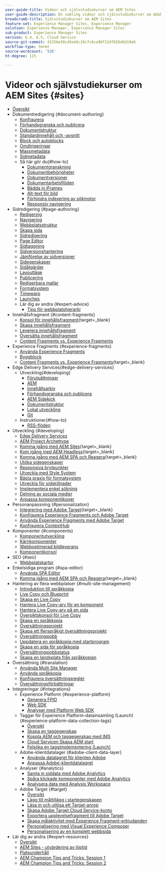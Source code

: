 ```yaml
---
user-guide-title: Videor och självstudiekurser om AEM Sites
user-guide-description: En samling videor och självstudiekurser om Adobe Experience Manager Sites.
breadcrumb-title: Självstudiekurser om AEM Sites
feature-set: Experience Manager Sites, Experience Manager
solution: Experience Manager, Experience Manager Sites
sub-product: Experience Manager Sites
version: 6.4, 6.5, Cloud Service
source-git-commit: 4225be50cd3ed4c19c7c6ca90f22df826d6d19a6
workflow-type: tm+mt
source-wordcount: '526'
ht-degree: 11%

---
```



# Videor och självstudiekurser om AEM Sites {#sites}

+ [Översikt](overview.md)
+ Dokumentredigering {#document-authoring}
   + [Konfigurera](document-authoring/set-up.md)
   + [Förhandsgranska och publicera](document-authoring/preview-and-publish.md)
   + [Dokumentstruktur](document-authoring/document-structure.md)
   + [Standardinnehåll och -avsnitt](document-authoring/default-content-and-sections.md)
   + [Block och autoblocks](document-authoring/blocks-and-autoblocks.md)
   + [Omdirigeringar](document-authoring/redirects.md)
   + [Massmetadata](document-authoring/bulk-metadata.md)
   + [Sidmetadata](document-authoring/page-metadata.md)
   + Så här gör du{#how-to}
      + [Dokumentgranskning](./document-authoring/how-to/document-audit.md)
      + [Dokumentbehörigheter](./document-authoring/how-to/document-permissions.md)
      + [Dokumentversioner](./document-authoring/how-to/document-versions.md)
      + [Dokumentarbetsflöden](./document-authoring/how-to/document-workflows.md)
      + [Bädda in iFrames](./document-authoring/how-to/iframes.md)
      + [Alt-text för bild](./document-authoring/how-to/image-alt-text.md)
      + [Förhindra indexering av sökmotor](./document-authoring/how-to/no-index.md)
      + [Responsiv navigering](document-authoring/how-to/responsive-navigation.md)
+ Sidredigering {#page-authoring}
   + [Redigering](page-authoring/aem-sites-authoring-overview.md)
   + [Navigering](page-authoring/basic-handling-sites-feature-video-use.md)
   + [Webbplatsstruktur](page-authoring/content-hierarchy-feature-video-use.md)
   + [Skapa sida](page-authoring/creating-page-feature-video-use.md)
   + [Sidredigering](page-authoring/page-authoring-overview-feature-video-use.md)
   + [Page Editor](page-authoring/page-editor-feature-video-use.md)
   + [Sidtaggning](page-authoring/page-tagging-feature-video-use.md)
   + [Sidversionshantering](page-authoring/page-versioning-feature-video-use.md)
   + [Jämförelse av sidversioner](page-authoring/page-diff-feature-video-use.md)
   + [Sidegenskaper](page-authoring/page-properties-feature-video-understand.md)
   + [Sidåtgärder](page-authoring/page-operations-feature-video-use.md)
   + [Layoutläge](page-authoring/responsive-layout-feature-video-understand.md)
   + [Publicering](page-authoring/publication-management-feature-video-use.md)
   + [Redigerbara mallar](page-authoring/template-editor-feature-video-use.md)
   + [Formatsystem](page-authoring/style-system-feature-video-use.md)
   + [Timewarp](page-authoring/timewarp-feature-video-use.md)
   + [Launches](page-authoring/launches.md)
   + Lär dig av andra {#expert-advice}
      + [Tips för webbplatshierarki](page-authoring/expert-advice/site-hierarchy.md)
+ Innehållsfragment {#content-fragments}
   + [Konsol för innehållsfragment](https://experienceleague.adobe.com/docs/experience-manager-learn/content-fragments-console/overview.html){target=_blank}
   + [Skapa innehållsfragment](content-fragments/content-fragments-feature-video-use.md)
   + [Leverera innehållsfragment](content-fragments/content-fragments-delivery-feature-video-use.md)
   + [Översätta innehållsfragment](content-fragments/content-fragments-translation-feature-video-use.md)
   + [Content Fragments vs. Experience Fragments](content-fragments/understand-content-fragments-and-experience-fragments.md)
+ Experience Fragments {#experience-fragments}
   + [Använda Experience Fragments](experience-fragments/experience-fragments-feature-video-use.md)
   + [Byggblock](experience-fragments/building-blocks.md)
   + [Content Fragments vs. Experience Fragments](https://experienceleague.adobe.com/docs/experience-manager-learn/sites/content-fragments/understand-content-fragments-and-experience-fragments.html){target=_blank}
+ Edge Delivery Services{#edge-delivery-services}
   + Utveckling{#developing}
      + [Förutsättningar](./edge-delivery-services/developing/prerequisites.md)
      + [AEM](./edge-delivery-services/developing/aem-boilerplate.md)
      + [Innehållsarkiv](./edge-delivery-services/developing/content-repository.md)
      + [Förhandsgranska och publicera](./edge-delivery-services/developing/preview-and-publish.md)
      + [AEM Sidekick](./edge-delivery-services/developing/sidekick.md)
      + [Dokumentstruktur](./edge-delivery-services/developing/document-structure.md)
      + [Lokal utveckling](./edge-delivery-services/developing/local-development.md)
      + [Git](./edge-delivery-services/developing/git.md)
   + Instruktioner{#how-to}
      + [RSS-flöden](./edge-delivery-services/how-to/rss.md)
+ Utveckling {#developing}
   + [Edge Delivery Services](developing/edge-delivery-services.md)
   + [AEM Project Archettype](developing/aem-project-archetype.md)
   + [Komma igång med AEM Sites](https://experienceleague.adobe.com/docs/experience-manager-learn/getting-started-wknd-tutorial-develop/overview.html){target=_blank}
   + [Kom igång med AEM Headless](https://experienceleague.adobe.com/docs/experience-manager-learn/getting-started-with-aem-headless/overview.html){target=_blank}
   + [Komma igång med AEM SPA och Reagera](https://experienceleague.adobe.com/docs/experience-manager-learn/getting-started-with-aem-headless/spa-editor/react/overview.html){target=_blank}
   + [Utöka sidegenskaper](developing/page-properties-technical-video-develop.md)
   + [Responsiva brytpunkter](developing/responsive-breakpoints.md)
   + [Utveckla med Style System](developing/style-system-technical-video-understand.md)
   + [Bästa praxis för formatsystem](developing/style-organization-style-system-understand-article.md)
   + [Utveckla för sidskillnader](developing/page-diff-technical-video-develop.md)
   + [Implementera enkel sökning](developing/search-tutorial-develop.md)
   + [Delning av sociala medier](developing/social-media-sharing-technical-video-use.md)
   + [Anpassa komponentikoner](developing/component-icons-technical-video-develop.md)
+ Personanpassning {#personalization}
   + [Integrering med Adobe Target](https://helpx.adobe.com/marketing-cloud/how-to/aem-target.html){target=_blank}
   + [Konfigurera Experience Fragments och Adobe Target](personalization/experience-fragment-target-technical-video-setup.md)
   + [Använda Experience Fragments med Adobe Target](personalization/experience-fragment-target-offer-feature-video-use.md)
   + [Konfigurera ContextHub](personalization/context-hub-technical-video-setup.md)
+ Komponenter {#components}
   + [Komponentutveckling](components/component-development.md)
   + [Kärnkomponenter](components/core-components-feature-video-understand.md)
   + [Webboptimerad bildleverans](components/web-optimized-image-delivery.md)
   + [Komponentkonsol](components/components-console-feature-video-use.md)
+ SEO {#seo}
   + [Webbplatskartor](./seo/sitemaps.md)
+ Enkelsidiga program {#spa-editor}
   + [Använda SPA Editor](spa-editor/spa-editor-framework-feature-video-use.md)
   + [Komma igång med AEM SPA och Reagera](https://experienceleague.adobe.com/docs/experience-manager-learn/getting-started-with-aem-headless/spa-editor/react/overview.html){target=_blank}
+ Hantering av flera webbplatser {#multi-site-management}
   + [Introduktion till språkkopia](./multi-site-management/language-copy-overview.md)
   + [Live Copy och Blueprint](./multi-site-management/live-copy-and-blueprint.md)
   + [Skapa en Live Copy](./multi-site-management/create-live-copy.md)
   + [Hantera Live Copy-arv för en komponent](./multi-site-management/manage-component-inheritance-live-copy.md)
   + [Hantera Live Copy-arv på en sida](./multi-site-management/manage-page-inheritance-live-copy.md)
   + [Översiktskonsol för Live Copy](./multi-site-management/live-copy-overview-console.md)
   + [Skapa en språkkopia](./multi-site-management/create-language-copy.md)
   + [Översättningsprojekt](./multi-site-management/manage-translation-projects.md)
   + [Skapa ett flerspråkigt översättningsprojekt](./multi-site-management/create-multinational-translational-project.md)
   + [Översättningsjobb](./multi-site-management/create-translation-job.md)
   + [Uppdatera en språkkopia med startprogram](./multi-site-management/updating-language-copy.md)
   + [Skapa en sida för språkkopia](./multi-site-management/create-new-page-language-copy.md)
   + [Översättningsjobbstatus](./multi-site-management/translation-job-status.md)
   + [Skapa en landsplats från språkkopian](./multi-site-management/create-new-site.md)
+ Översättning {#translation}
   + [Använda Multi Site Manager](translation/multi-site-manager-feature-video-use.md)
   + [Använda språkkopia](translation/language-copy-feature-video-use.md)
   + [Konfigurera översättningsregler](translation/translation-rules-editor-technical-video-setup.md)
   + [Översättningsförbättringar](translation/translation-enhancements-feature-video-use.md)
+ Integreringar {#integrations}
   + Experience Platform {#experience-platform}
      + [Generera FPID](integrations/platform/fpid.md)
      + [Web SDK](integrations/platform/web-sdk.md)
      + [Analyser med Platform Web SDK](integrations/platform/analytics-using-web-sdk.md)
   + Taggar för Experience Platform-datainsamling (Launch) {#experience-platform-data-collection-tags}
      + [Översikt](integrations/experience-platform/data-collection/tags/overview.md)
      + [Skapa en taggegenskap](integrations/experience-platform/data-collection/tags/create-tag-property.md)
      + [Koppla AEM och taggegenskap med IMS](integrations/experience-platform/data-collection/tags/connect-aem-tag-property-using-ims.md)
      + [Cloud Servicen Skapa AEM start](integrations/experience-platform/data-collection/tags/create-aem-launch-cloud-service.md)
      + [Felsöka en taggimplementering (Launch)](integrations/experience-platform/data-collection/tags/debug-tags-implementation.md)
   + Adobe-klientdatalager {#adobe-client-data-layer}
      + [Använda datalagret för klienten Adobe](integrations/adobe-client-data-layer/data-layer-overview.md)
      + [Anpassa Adobe-klientdatalagret](integrations/adobe-client-data-layer/data-layer-customize.md)
   + Analyser {#analytics}
      + [Samla in siddata med Adobe Analytics](integrations/analytics/collect-data-analytics.md)
      + [Spåra klickade komponenter med Adobe Analytics](integrations/analytics/track-clicked-component.md)
      + [Analysera data med Analysis Workspace](integrations/analytics/create-analytics-workspace.md)
   + Adobe Target {#target}
      + [Översikt](integrations/adobe-target/overview.md)
      + [Lägg till måltillägg i startegenskapen](integrations/adobe-target/add-target-launch-extension.md)
      + [Läsa in och utlösa ett Target-anrop](integrations/adobe-target/load-and-fire-target.md)
      + [Skapa Adobe Target Cloud Service-konto](integrations/adobe-target/setup-aem-target-cloud-service.md)
      + [Exportera upplevelsefragment till Adobe Target](integrations/adobe-target/export-experience-fragment-target.md)
      + [Skapa målaktivitet med Experience Fragment-erbjudanden](integrations/adobe-target/create-target-activity.md)
      + [Personalisering med Visual Experience Composer](integrations/adobe-target/personalization-using-vec.md)
      + [Personalisering av en komplett webbsida](integrations/adobe-target/personalization-web-page.md)
+ Lär dig av andra {#expert-resources}
   + [Översikt](expert-resources/learn-from-your-peers-overview.md)
   + [AEM Sites - utvärdering av löptid](expert-resources/maturity-assessment.md)
   + [Platsunderhåll](expert-resources/site-maintenance.md)
   + [AEM Champion Tips and Tricks: Session 1](expert-resources/champion-tips-1.md)
   + [AEM Champion Tips and Tricks: Session 2](expert-resources/champion-tips-2.md)
